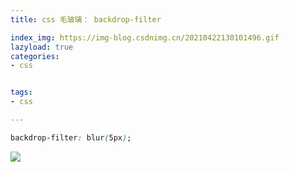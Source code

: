 ```yaml
---
title: css 毛玻璃： backdrop-filter

index_img: https://img-blog.csdnimg.cn/20210422130101496.gif
lazyload: true
categories:
- css


tags:
- css

---
```








```css
backdrop-filter: blur(5px);
```

![](https://img-blog.csdnimg.cn/20210422130101496.gif#pic_center)





